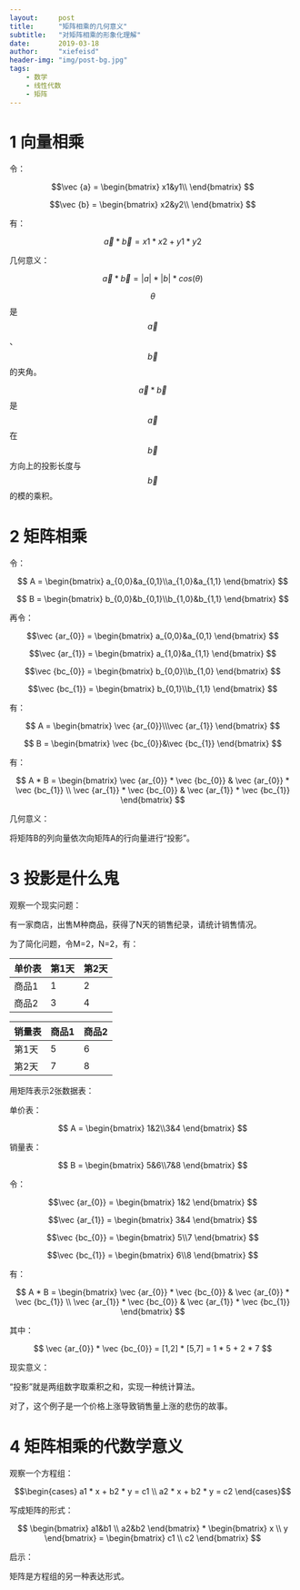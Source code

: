 ```yaml
---
layout:     post
title:      "矩阵相乘的几何意义"
subtitle:   "对矩阵相乘的形象化理解"
date:       2019-03-18
author:     "xiefeisd"
header-img: "img/post-bg.jpg"
tags:
    - 数学
    - 线性代数
    - 矩阵
---
```


# 1 向量相乘

令：

$$\vec {a} = \begin{bmatrix} x1&y1\\ \end{bmatrix} $$

$$\vec {b} = \begin{bmatrix} x2&y2\\ \end{bmatrix} $$

有：

$$\vec {a} * \vec {b} = x1 * x2 + y1 * y2 $$

几何意义：

$$\vec {a} * \vec {b} = |a|*|b|*cos(\theta)$$

$$\theta$$是$$\vec {a}$$、$$\vec {b}$$的夹角。

$$\vec {a} * \vec {b}$$是$$\vec {a}$$在$$\vec {b}$$方向上的投影长度与$$\vec {b}$$的模的乘积。

# 2 矩阵相乘

令：

$$ A = \begin{bmatrix} a_{0,0}&a_{0,1}\\a_{1,0}&a_{1,1} \end{bmatrix} $$

$$ B = \begin{bmatrix} b_{0,0}&b_{0,1}\\b_{1,0}&b_{1,1} \end{bmatrix} $$


再令：

$$\vec {ar_{0}} = \begin{bmatrix} a_{0,0}&a_{0,1} \end{bmatrix} $$

$$\vec {ar_{1}} = \begin{bmatrix} a_{1,0}&a_{1,1} \end{bmatrix} $$

$$\vec {bc_{0}} = \begin{bmatrix} b_{0,0}\\b_{1,0} \end{bmatrix} $$

$$\vec {bc_{1}} = \begin{bmatrix} b_{0,1}\\b_{1,1} \end{bmatrix} $$

有：

$$ A = \begin{bmatrix} \vec {ar_{0}}\\\vec {ar_{1}} \end{bmatrix} $$

$$ B = \begin{bmatrix} \vec {bc_{0}}&\vec {bc_{1}} \end{bmatrix} $$

有：

$$ A * B = \begin{bmatrix} \vec {ar_{0}} * \vec {bc_{0}} & \vec {ar_{0}} * \vec {bc_{1}} \\ 
           \vec {ar_{1}} * \vec {bc_{0}} & \vec {ar_{1}} * \vec {bc_{1}} \end{bmatrix} $$

几何意义：

将矩阵B的列向量依次向矩阵A的行向量进行“投影”。

# 3 投影是什么鬼

观察一个现实问题：

有一家商店，出售M种商品，获得了N天的销售纪录，请统计销售情况。

为了简化问题，令M=2，N=2，有：

单价表 | 第1天 | 第2天
----|----|----
商品1 | 1 | 2
商品2 | 3 | 4

销量表 | 商品1 | 商品2
----|----|----
第1天 | 5 | 6
第2天 | 7 | 8

用矩阵表示2张数据表：

单价表：

$$ A = \begin{bmatrix} 1&2\\3&4 \end{bmatrix} $$

销量表：

$$ B = \begin{bmatrix} 5&6\\7&8 \end{bmatrix} $$

令：

$$\vec {ar_{0}} = \begin{bmatrix} 1&2 \end{bmatrix} $$

$$\vec {ar_{1}} = \begin{bmatrix} 3&4 \end{bmatrix} $$

$$\vec {bc_{0}} = \begin{bmatrix} 5\\7 \end{bmatrix} $$

$$\vec {bc_{1}} = \begin{bmatrix} 6\\8 \end{bmatrix} $$

有：

$$ A * B = \begin{bmatrix} \vec {ar_{0}} * \vec {bc_{0}} & \vec {ar_{0}} * \vec {bc_{1}} \\ 
           \vec {ar_{1}} * \vec {bc_{0}} & \vec {ar_{1}} * \vec {bc_{1}} \end{bmatrix} $$

其中：

$$ \vec {ar_{0}} * \vec {bc_{0}} = [1,2] * [5,7] = 1 * 5 + 2 * 7 $$

现实意义：

“投影”就是两组数字取乘积之和，实现一种统计算法。

对了，这个例子是一个价格上涨导致销售量上涨的悲伤的故事。

# 4 矩阵相乘的代数学意义

观察一个方程组：

$$\begin{cases} a1 * x + b2 * y = c1 \\ a2 * x + b2 * y = c2 \end{cases}$$

写成矩阵的形式：

$$ \begin{bmatrix} a1&b1 \\ a2&b2 \end{bmatrix} * \begin{bmatrix} x \\ y \end{bmatrix} = \begin{bmatrix} c1 \\ c2 \end{bmatrix} $$

启示：

矩阵是方程组的另一种表达形式。

